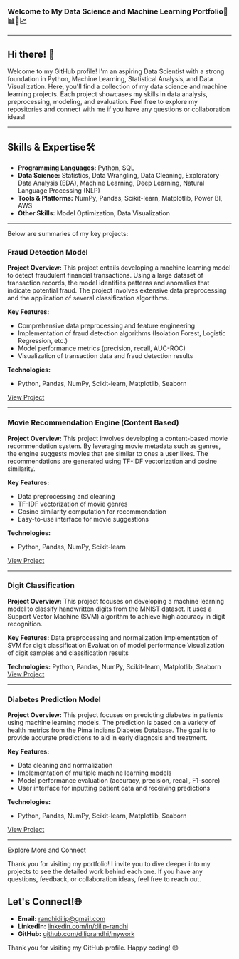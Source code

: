 ### Welcome to My Data Science and Machine Learning Portfolio🚀📊🤖📈
---
## Hi there! 👋

Welcome to my GitHub profile! I'm an aspiring Data Scientist with a strong foundation in Python, Machine Learning, Statistical Analysis, and Data Visualization. Here, you'll find a collection of my data science and machine learning projects. Each project showcases my skills in data analysis, preprocessing, modeling, and evaluation. Feel free to explore my repositories and connect with me if you have any questions or collaboration ideas!

---

## Skills & Expertise🛠️

- **Programming Languages:** Python, SQL
- **Data Science:** Statistics, Data Wrangling, Data Cleaning, Exploratory Data Analysis (EDA), Machine Learning, Deep Learning, Natural Language Processing (NLP)
- **Tools & Platforms:** NumPy, Pandas, Scikit-learn, Matplotlib, Power BI, AWS
- **Other Skills:** Model Optimization, Data Visualization

---

Below are summaries of my key projects:

### Fraud Detection Model

**Project Overview:**
This project entails developing a machine learning model to detect fraudulent financial transactions. Using a large dataset of transaction records, the model identifies patterns and anomalies that indicate potential fraud. The project involves extensive data preprocessing and the application of several classification algorithms.

**Key Features:**
- Comprehensive data preprocessing and feature engineering
- Implementation of fraud detection algorithms (Isolation Forest, Logistic Regression, etc.)
- Model performance metrics (precision, recall, AUC-ROC)
- Visualization of transaction data and fraud detection results

**Technologies:**
- Python, Pandas, NumPy, Scikit-learn, Matplotlib, Seaborn

[View Project](link_to_project)

---

### Movie Recommendation Engine (Content Based)

**Project Overview:**
This project involves developing a content-based movie recommendation system. By leveraging movie metadata such as genres, the engine suggests movies that are similar to ones a user likes. The recommendations are generated using TF-IDF vectorization and cosine similarity.

**Key Features:**
- Data preprocessing and cleaning
- TF-IDF vectorization of movie genres
- Cosine similarity computation for recommendation
- Easy-to-use interface for movie suggestions

**Technologies:**
- Python, Pandas, NumPy, Scikit-learn

[View Project](link_to_project)

---

### Digit Classification

**Project Overview:**
This project focuses on developing a machine learning model to classify handwritten digits from the MNIST dataset. It uses a Support Vector Machine (SVM) algorithm to achieve high accuracy in digit recognition.

**Key Features:**
Data preprocessing and normalization
Implementation of SVM for digit classification
Evaluation of model performance
Visualization of digit samples and classification results

**Technologies:**
Python, Pandas, NumPy, Scikit-learn, Matplotlib, Seaborn
[View Project](link_to_project)

---

### Diabetes Prediction Model

**Project Overview:**
This project focuses on predicting diabetes in patients using machine learning models. The prediction is based on a variety of health metrics from the Pima Indians Diabetes Database. The goal is to provide accurate predictions to aid in early diagnosis and treatment.

**Key Features:**
- Data cleaning and normalization
- Implementation of multiple machine learning models
- Model performance evaluation (accuracy, precision, recall, F1-score)
- User interface for inputting patient data and receiving predictions

**Technologies:**
- Python, Pandas, NumPy, Scikit-learn, Matplotlib, Seaborn

[View Project](link_to_project)

---

Explore More and Connect

Thank you for visiting my portfolio! I invite you to dive deeper into my projects to see the detailed work behind each one. If you have any questions, feedback, or collaboration ideas, feel free to reach out.

## Let's Connect!🌐

- **Email:** [randhidilip@gmail.com](mailto:randhidilip@gmail.com)
- **LinkedIn:** [linkedin.com/in/dilip-randhi](https://www.linkedin.com/in/dilip-randhi/)
- **GitHub:** [github.com/diliprandhi/mywork](https://github.com/diliprandhi/mywork)

Thank you for visiting my GitHub profile. Happy coding! 😊
